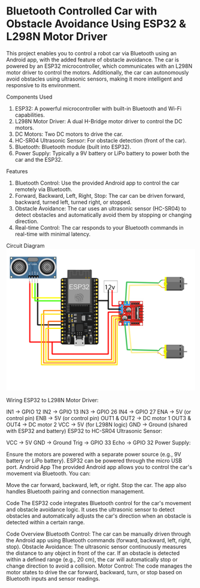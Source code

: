 # Bluetooth Controlled Car with Obstacle Avoidance Using ESP32 & L298N Motor Driver

This project enables you to control a robot car via Bluetooth using an Android app, with the added feature of obstacle avoidance. The car is powered by an ESP32 microcontroller, which communicates with an L298N motor driver to control the motors. Additionally, the car can autonomously avoid obstacles using ultrasonic sensors, making it more intelligent and responsive to its environment.

Components Used
1. ESP32: A powerful microcontroller with built-in Bluetooth and Wi-Fi capabilities.
2. L298N Motor Driver: A dual H-Bridge motor driver to control the DC motors.
3. DC Motors: Two DC motors to drive the car.
4. HC-SR04 Ultrasonic Sensor: For obstacle detection (front of the car).
5. Bluetooth: Bluetooth module (built into ESP32).
6. Power Supply: Typically a 9V battery or LiPo battery to power both the car and the ESP32.


Features
1. Bluetooth Control: Use the provided Android app to control the car remotely via Bluetooth.
2. Forward, Backward, Left, Right, Stop: The car can be driven forward, backward, turned left, turned right, or stopped.
3. Obstacle Avoidance: The car uses an ultrasonic sensor (HC-SR04) to detect obstacles and automatically avoid them by stopping or changing direction.
4. Real-time Control: The car responds to your Bluetooth commands in real-time with minimal latency.



Circuit Diagram
![Circuit Diagram](circuit-diagram.jpg)

Wiring
ESP32 to L298N Motor Driver:

IN1 -> GPIO 12
IN2 -> GPIO 13
IN3 -> GPIO 26
IN4 -> GPIO 27
ENA -> 5V (or control pin)
ENB -> 5V (or control pin)
OUT1 & OUT2 -> DC motor 1
OUT3 & OUT4 -> DC motor 2
VCC -> 5V (for L298N logic)
GND -> Ground (shared with ESP32 and battery)
ESP32 to HC-SR04 Ultrasonic Sensor:

VCC -> 5V
GND -> Ground
Trig -> GPIO 33
Echo -> GPIO 32
Power Supply:

Ensure the motors are powered with a separate power source (e.g., 9V battery or LiPo battery).
ESP32 can be powered through the micro USB port.
Android App
The provided Android app allows you to control the car's movement via Bluetooth. You can:

Move the car forward, backward, left, or right.
Stop the car.
The app also handles Bluetooth pairing and connection management.

Code
The ESP32 code integrates Bluetooth control for the car's movement and obstacle avoidance logic. It uses the ultrasonic sensor to detect obstacles and automatically adjusts the car's direction when an obstacle is detected within a certain range.

Code Overview
Bluetooth Control: The car can be manually driven through the Android app using Bluetooth commands (forward, backward, left, right, stop).
Obstacle Avoidance: The ultrasonic sensor continuously measures the distance to any object in front of the car. If an obstacle is detected within a defined range (e.g., 20 cm), the car will automatically stop or change direction to avoid a collision.
Motor Control: The code manages the motor states to drive the car forward, backward, turn, or stop based on Bluetooth inputs and sensor readings.
